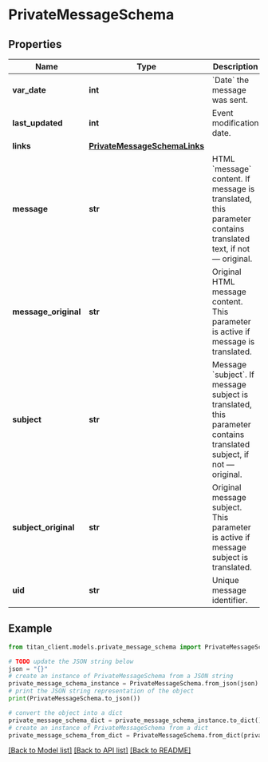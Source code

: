 # PrivateMessageSchema


## Properties

Name | Type | Description | Notes
------------ | ------------- | ------------- | -------------
**var_date** | **int** | &#x60;Date&#x60; the message was sent. | 
**last_updated** | **int** | Event modification date. | [optional] 
**links** | [**PrivateMessageSchemaLinks**](PrivateMessageSchemaLinks.md) |  | 
**message** | **str** | HTML &#x60;message&#x60; content. If message is translated, this parameter contains translated text, if not — original. | 
**message_original** | **str** | Original HTML message content. This parameter is active if message is translated. | [optional] 
**subject** | **str** | Message &#x60;subject&#x60;. If message subject is translated, this parameter contains translated subject, if not — original. | [optional] 
**subject_original** | **str** | Original message subject. This parameter is active if message subject is translated. | [optional] 
**uid** | **str** | Unique message identifier. | 

## Example

```python
from titan_client.models.private_message_schema import PrivateMessageSchema

# TODO update the JSON string below
json = "{}"
# create an instance of PrivateMessageSchema from a JSON string
private_message_schema_instance = PrivateMessageSchema.from_json(json)
# print the JSON string representation of the object
print(PrivateMessageSchema.to_json())

# convert the object into a dict
private_message_schema_dict = private_message_schema_instance.to_dict()
# create an instance of PrivateMessageSchema from a dict
private_message_schema_from_dict = PrivateMessageSchema.from_dict(private_message_schema_dict)
```
[[Back to Model list]](../README.md#documentation-for-models) [[Back to API list]](../README.md#documentation-for-api-endpoints) [[Back to README]](../README.md)


